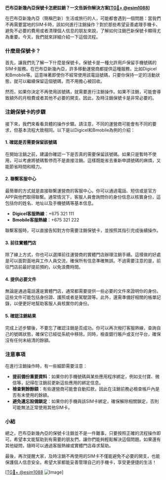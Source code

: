**巴布亞新幾內亞保號卡怎麽註銷？一文告訴你解決方案[[TG💪+ @esim1088](https://t.me/s/esim1088)]**

在巴布亞新幾內亞（簡稱巴新）生活或旅行的人，可能都會遇到一個問題：當我們不再需要當地的SIM卡時，該如何進行注銷操作？對於那些希望妥善處理手機卡、避免不必要的費用或者清理個人信息的朋友來說，了解如何注銷巴新保號卡顯得尤為重要。今天，我們就來詳細介紹一下這個流程。

### 什麼是保號卡？

首先，讓我們先了解一下什麼是保號卡。保號卡是一種允許用戶保留手機號碼的SIM卡服務。在巴布亞新幾內亞，許多移動運營商都提供這種服務，比如Digicel和Bmobile等。這意味著即使你不經常使用該電話號碼，只要你保持一定的活動狀態，就可以繼續保留這個號碼，而不用擔心被回收。

然而，如果你決定不再使用該號碼，就需要進行注銷操作。如果不注銷，可能會導致額外的月租費或者其他不必要的開支。因此，及時注銷保號卡是非常必要的。

### 注銷保號卡的步驟

接下來，我們來看看具體的操作步驟。請注意，不同的運營商可能會有不同的要求，但基本流程大致相同。以下是以Digicel和Bmobile為例的介紹：

#### 1. 確認是否需要保留該號碼

在開始注銷之前，建議你確認一下是否真的需要保留該號碼。如果只是暫時不使用，可以考慮將號碼暫停而不是直接注銷。這樣既能省去重新申請號碼的麻煩，又能節省時間和精力。

#### 2. 聯繫客服中心

最簡單的方式就是直接聯繫運營商的客服中心。你可以通過電話、短信或是官方APP與他們取得聯繫。通常情況下，客服人員會詢問你的身份信息以核實身份，這包括你的姓名、地址以及手機號碼等基本信息。

* **Digicel客服熱線**：+675 321 111  
* **Bmobile客服熱線**：+675 321 222  

聯繫客服時，可以直接告知對方你需要注銷保號卡，並按照其指引完成後續操作。

#### 3. 前往實體門店

除了線上方式，你也可以選擇前往運營商的實體門店辦理注銷手續。這樣做的好處是可以面對面地與工作人員交流，確保所有信息準確無誤。不過需要注意的是，前往門店前最好提前預約，以免浪費時間。

#### 4. 提供必要文件

無論是通過電話還是實體門店，通常都需要提供一些必要的文件來證明你的身份。這些文件可能包括身份證、護照或者是駕駛證等。此外，還需準備好相關的帳單記錄，以便更好地幫助客服人員核實你的身份。

#### 5. 確認注銷結果

完成上述步驟後，不要忘了確認注銷是否成功。你可以再次撥打客服熱線，查詢自己的號碼狀態，確保它已經從系統中移除。同時，檢查銀行賬戶或支付平台，確保沒有任何未結清的餘額。

### 注意事項

在進行注銷操作時，有一些細節需要注意：

- **提前備份重要資料**：如果你的手機號碼與某些應用程序綁定，例如支付寶、微信等，記得在注銷前更新這些應用的綁定信息。
- **檢查剩餘餘額**：有些運營商可能會自動扣款，因此在注銷前務必檢查帳戶內是否有未使用的餘額。
- **避免遺忘設備鎖定**：如果你的手機與該SIM卡綁定，確保解除相關鎖定，否則可能無法正常使用其他SIM卡。

### 小結

總之，巴布亞新幾內亞的保號卡注銷並不是一件難事，只要按照正確的流程操作即可。希望本文能幫助到有需要的朋友們，讓你們能夠輕鬆解決這個問題。如果還有其他疑問，隨時可以通過客服熱線或實體門店尋求幫助。

最後，再次提醒大家，及時注銷不再使用的SIM卡不僅能避免不必要的開支，也能保護個人信息安全。希望大家都能妥善管理自己的手機卡，享受更便捷的生活！

[[TG💪+ @esim1088](https://t.me/s/esim1088) ![Image](https://i.postimg.cc/4NQfJmqS/Snipaste-2025-05-13-00-14-12.png)]